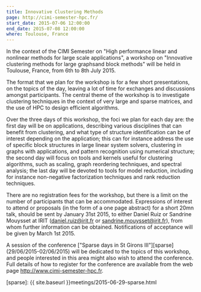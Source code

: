 ```yaml
---
title: Innovative Clustering Methods
page: http://cimi-semester-hpc.fr/
start_date: 2015-07-06 12:00:00
end_date: 2015-07-08 12:00:00
where: Toulouse, France
---
```


In the context of the CIMI Semester on "High performance linear and
nonlinear methods for large scale applications", a workshop on
"Innovative clustering methods for large graphsand block methods" will
be held in Toulouse, France, from 6th to 8th July 2015.

The format that we plan for the workshop is for a few short
presentations, on the topics of the day, leaving a lot of time for
exchanges and discussions amongst participants.  The central theme of
the workshop is to investigate clustering techniques in the context of
very large and sparse matrices, and the use of HPC to design efficient
algorithms.

Over the three days of this workshop, the foci we plan for each day
are: the first day will be on applications, describing various
disciplines that can benefit from clustering, and what type of
structure identification can be of interest depending on the
application; this can for instance address the use of specific block
structures in large linear system solvers, clustering in graphs with
applications, and pattern recognition using numerical structure; the
second day will focus on tools and kernels useful for clustering
algorithms, such as scaling, graph reordering techniques, and spectral
analysis; the last day will be devoted to tools for model reduction,
including for instance non-negative factorization techniques and rank
reduction techniques.

There are no registration fees for the workshop, but there is a limit
on the number of participants that can be accommodated. Expressions
of interest to attend or proposals (in the form of a one page
abstract) for a short 20mn talk, should be sent by January 31st 2015,
to either Daniel Ruiz or Sandrine Mouysset at IRIT
(daniel.ruiz@irit.fr or sandrine.mouysset@irit.fr), from whom further
information can be obtained.  Notifications of acceptance will be
given by March 1st 2015.

A session of the conference ["Sparse days in St Girons III"][sparse]
(29/06/2015-02/06/2015) will be dedicated to the topics of this
workshop, and people interested in this area might also wish to attend
the conference. Full details of how to register for the conference are
available from the web page <http://www.cimi-semester-hpc.fr>.

[sparse]: {{ site.baseurl }}meetings/2015-06-29-sparse.html
